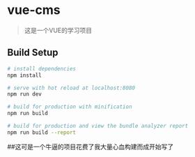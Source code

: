 # vue-cms

> 这是一个VUE的学习项目

## Build Setup

``` bash
# install dependencies
npm install

# serve with hot reload at localhost:8080
npm run dev

# build for production with minification
npm run build

# build for production and view the bundle analyzer report
npm run build --report
```
##这可是一个牛逼的项目花费了我大量心血构建而成开始写了